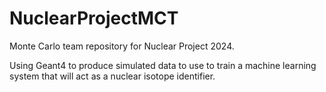 # NuclearProjectMCT
Monte Carlo team repository for Nuclear Project 2024. 

Using Geant4 to produce simulated data to use to train a machine learning system that will act as a nuclear isotope identifier. 
